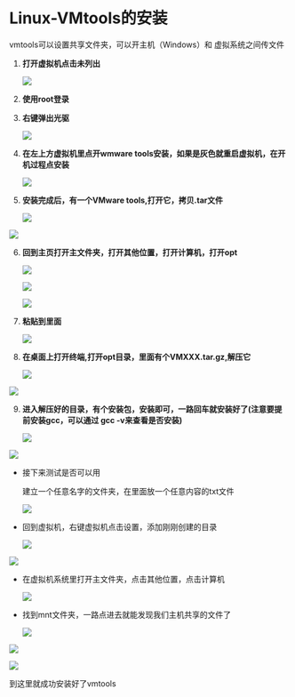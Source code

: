 # Linux-VMtools的安装

vmtools可以设置共享文件夹，可以开主机（Windows）和 虚拟系统之间传文件

1. **打开虚拟机点击未列出**
   
   ![](./images/2023-11-14-16-27-14-image.png)

2. **使用root登录**

3. **右键弹出光驱**  
   
   ![](.\images\2023-11-14-16-36-25-image.png)

4. **在左上方虚拟机里点开wmware tools安装，如果是灰色就重启虚拟机，在开机过程点安装**
   
   ![](.\images\2023-11-14-16-44-09-image.png)

5. **安装完成后，有一个VMware tools,打开它，拷贝.tar文件** 
   
   ![](.\images\2023-11-14-16-46-52-image.png)

![](.\images\2023-11-14-16-49-40-image.png)

6. **回到主页打开主文件夹，打开其他位置，打开计算机，打开opt** 
   
   ![](.\images\2023-11-14-16-50-54-image.png)
   
   ![](./images\2023-11-14-16-53-30-image.png)
   
   ![](.\images\2023-11-14-16-54-34-image.png)

7. **粘贴到里面** 
   
   ![](.\images\2023-11-14-16-56-44-image.png)

8. **在桌面上打开终端,打开opt目录，里面有个VMXXX.tar.gz,解压它** 
   
   ![](.\images\2023-11-14-16-58-48-image.png)

![](.\images\2023-11-14-17-03-29-image.png)

9. **进入解压好的目录，有个安装包，安装即可，一路回车就安装好了(注意要提前安装gcc，可以通过 gcc -v来查看是否安装)** 
   
   ![](.\images\2023-11-14-17-08-06-image.png)

![](.\images\2023-11-14-17-11-47-image.png)

- 接下来测试是否可以用
  
  建立一个任意名字的文件夹，在里面放一个任意内容的txt文件
  
  ![](.\images\2023-11-14-17-15-25-image.png)

- 回到虚拟机，右键虚拟机点击设置，添加刚刚创建的目录
  
  ![](.\images\2023-11-14-17-18-39-image.png)

![](.\images\2023-11-14-17-20-38-image.png)

- 在虚拟机系统里打开主文件夹，点击其他位置，点击计算机
  
  ![](.\images\2023-11-14-17-22-48-image.png)

- 找到mnt文件夹，一路点进去就能发现我们主机共享的文件了
  
  ![](.\images\2023-11-14-17-23-51-image.png)

![](.\images\2023-11-14-17-24-15-image.png)

![](.\images\2023-11-14-17-24-47-image.png)

到这里就成功安装好了vmtools
